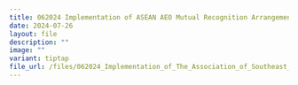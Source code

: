 ```yaml
---
title: 062024 Implementation of ASEAN AEO Mutual Recognition Arrangement
date: 2024-07-26
layout: file
description: ""
image: ""
variant: tiptap
file_url: /files/062024_Implementation_of_The_Association_of_Southeast_Asian_Nations__ASEAN__Authorised_Economic_Operator__AEO__Mutual_Recognition_Arrangement__MRA_.pdf
---
```

